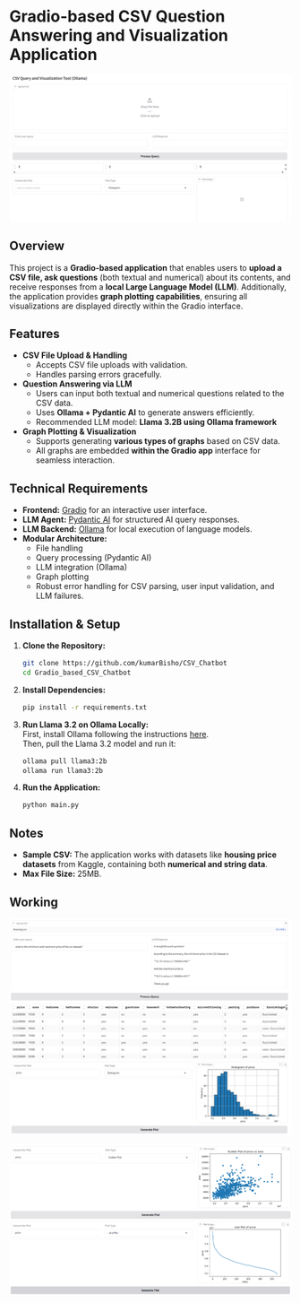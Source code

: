 # Gradio-based CSV Question Answering and Visualization Application  
![Screenshot 2025-03-13 012600](assets/Screenshot%202025-03-13%20175155.png)  

## Overview  
This project is a **Gradio-based application** that enables users to **upload a CSV file, ask questions** (both textual and numerical) about its contents, and receive responses from a **local Large Language Model (LLM)**. Additionally, the application provides **graph plotting capabilities**, ensuring all visualizations are displayed directly within the Gradio interface.  

## Features  
- **CSV File Upload & Handling**  
  - Accepts CSV file uploads with validation.  
  - Handles parsing errors gracefully.  
- **Question Answering via LLM**  
  - Users can input both textual and numerical questions related to the CSV data.  
  - Uses **Ollama + Pydantic AI** to generate answers efficiently.  
  - Recommended LLM model: **Llama 3.2B using Ollama framework**  
- **Graph Plotting & Visualization**  
  - Supports generating **various types of graphs** based on CSV data.  
  - All graphs are embedded **within the Gradio app** interface for seamless interaction.  

## Technical Requirements  
- **Frontend:** [Gradio](https://www.gradio.app/) for an interactive user interface.  
- **LLM Agent:** [Pydantic AI](https://docs.pydantic.dev/latest/) for structured AI query responses.  
- **LLM Backend:** [Ollama](https://ollama.com/) for local execution of language models.  
- **Modular Architecture:**  
  - File handling  
  - Query processing (Pydantic AI)  
  - LLM integration (Ollama)  
  - Graph plotting  
  - Robust error handling for CSV parsing, user input validation, and LLM failures.  

## Installation & Setup  
1. **Clone the Repository:**  
   ```sh
   git clone https://github.com/kumarBisho/CSV_Chatbot
   cd Gradio_based_CSV_Chatbot
   ```  
2. **Install Dependencies:**  
   ```sh
   pip install -r requirements.txt
   ```  
3. **Run Llama 3.2 on Ollama Locally:**  
   First, install Ollama following the instructions [here](https://ollama.com/).  
   Then, pull the Llama 3.2 model and run it:  
   ```sh
   ollama pull llama3:2b
   ollama run llama3:2b
   ```  
4. **Run the Application:**  
   ```sh
   python main.py
   ```  

## Notes  
- **Sample CSV:** The application works with datasets like **housing price datasets** from Kaggle, containing both **numerical and string data**.  
- **Max File Size:** 25MB.  

## Working  
![Screenshot 2025-03-13 012600](assets/Screenshot%202025-03-13%20175325.png)
![Screenshot 2025-03-13 012843](assets/Screenshot%202025-03-13%20175356.png)  

![Screenshot 2025-03-13 013104](assets/Screenshot%202025-03-13%20175431.png)
![Screenshot 2025-03-13 013104](assets/Screenshot%202025-03-13%20175539.png)



